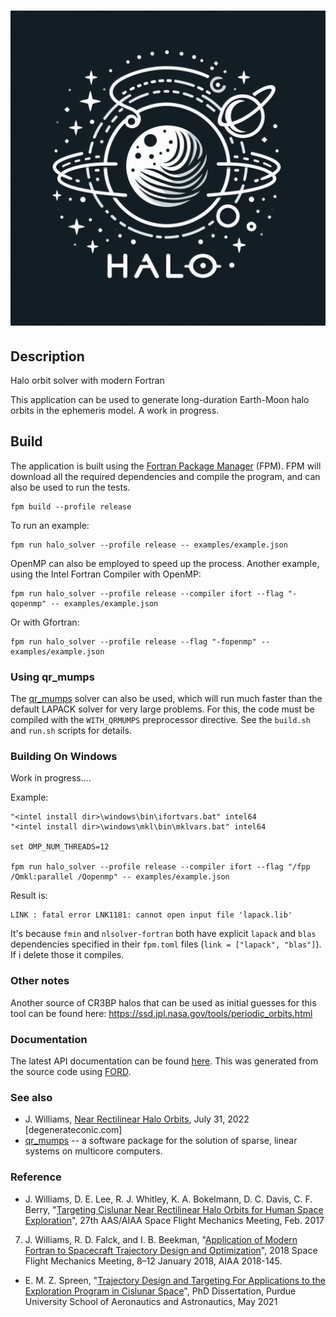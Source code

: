 ![NumDiff](media/logo.jpg)
============

## Description

Halo orbit solver with modern Fortran

This application can be used to generate long-duration Earth-Moon halo orbits in the ephemeris model. A work in progress.

## Build

The application is built using the [Fortran Package Manager](https://github.com/fortran-lang/fpm) (FPM). FPM will download all the required dependencies and compile the program, and can also be used to run the tests.

```
fpm build --profile release
```

To run an example:

```
fpm run halo_solver --profile release -- examples/example.json
```

OpenMP can also be employed to speed up the process.
Another example, using the Intel Fortran Compiler with OpenMP:

```
fpm run halo_solver --profile release --compiler ifort --flag "-qopenmp" -- examples/example.json
```

Or with Gfortran:

```
fpm run halo_solver --profile release --flag "-fopenmp" -- examples/example.json
```

### Using qr_mumps

The [qr_mumps](https://gitlab.com/qr_mumps/qr_mumps) solver can also be used, which will run much faster than the default LAPACK solver for very large problems. For this, the code must be compiled with the `WITH_QRMUMPS` preprocessor directive. See the `build.sh` and `run.sh` scripts for details.

### Building On Windows

Work in progress....

Example:

```
"<intel install dir>\windows\bin\ifortvars.bat" intel64
"<intel install dir>\windows\mkl\bin\mklvars.bat" intel64

set OMP_NUM_THREADS=12

fpm run halo_solver --profile release --compiler ifort --flag "/fpp /Qmkl:parallel /Qopenmp" -- examples/example.json
```

Result is:
```
LINK : fatal error LNK1181: cannot open input file 'lapack.lib'
```

It's because `fmin` and `nlsolver-fortran` both have explicit `lapack` and `blas` dependencies specified in their `fpm.toml` files (`link = ["lapack", "blas"]`). If i delete those it compiles.

### Other notes

Another source of CR3BP halos that can be used as initial guesses for this tool can be found here: https://ssd.jpl.nasa.gov/tools/periodic_orbits.html

### Documentation

The latest API documentation can be found [here](https://jacobwilliams.github.io/halo/). This was generated from the source code using [FORD](https://github.com/Fortran-FOSS-Programmers/ford).

### See also

 * J. Williams, [Near Rectilinear Halo Orbits](https://degenerateconic.com/near-rectilinear-halo-orbits.html), July 31, 2022 [degenerateconic.com]
 * [qr_mumps](https://gitlab.com/qr_mumps/qr_mumps) -- a software package for the solution of sparse, linear
  systems on multicore computers.

### Reference

 * J. Williams, D. E. Lee, R. J. Whitley, K. A. Bokelmann, D. C. Davis, C. F. Berry, "[Targeting Cislunar Near Rectilinear Halo Orbits for Human Space Exploration](https://www.researchgate.net/publication/322526659_Targeting_Cislunar_Near_Rectilinear_Halo_Orbits_for_Human_Space_Exploration)", 27th AAS/AIAA Space Flight Mechanics Meeting, Feb. 2017
 7. J. Williams, R. D. Falck, and I. B. Beekman, "[Application of Modern Fortran to Spacecraft Trajectory Design and Optimization](https://ntrs.nasa.gov/api/citations/20180000413/downloads/20180000413.pdf)", 2018 Space Flight Mechanics Meeting, 8–12 January 2018, AIAA 2018-145.
 * E. M. Z. Spreen, "[Trajectory Design and Targeting For Applications to the Exploration Program in Cislunar Space](https://hammer.purdue.edu/articles/thesis/Trajectory_Design_and_Targeting_For_Applications_to_the_Exploration_Program_in_Cislunar_Space/14445717)", PhD Dissertation, Purdue University School of Aeronautics and Astronautics, May 2021